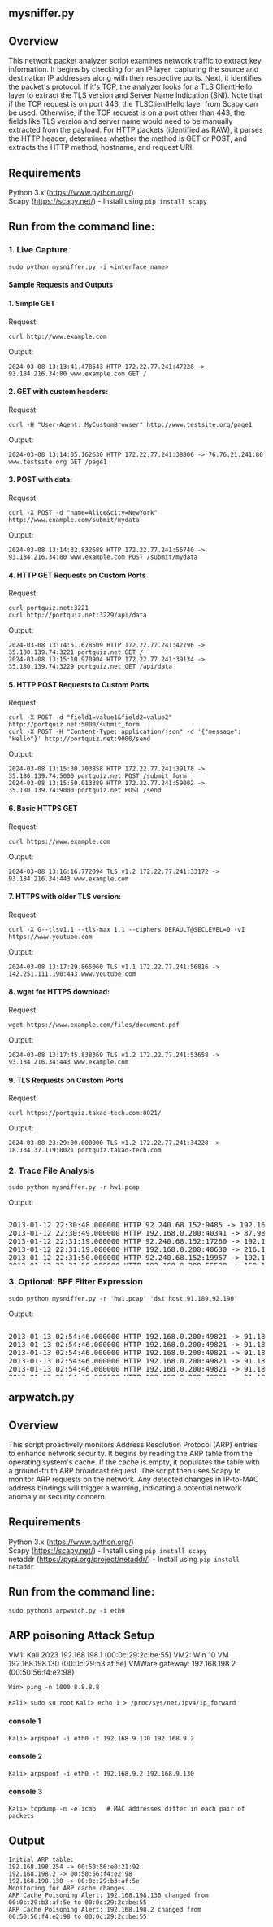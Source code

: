 

## mysniffer.py

## Overview

This network packet analyzer script examines network traffic to extract key information. It begins by checking for an IP layer, capturing the source and destination IP addresses along with their respective ports. Next, it identifies the packet's protocol. If it's TCP, the analyzer looks for a TLS ClientHello layer to extract the TLS version and Server Name Indication (SNI). Note that if the TCP request is on port 443, the TLSClientHello layer from Scapy can be used.  Otherwise, if the TCP request is on a port other than 443, the fields like TLS version and server name would need to be manually extracted from the payload. For HTTP packets (identified as RAW), it parses the HTTP header, determines whether the method is GET or POST, and extracts the HTTP method, hostname, and request URI.

## Requirements

Python 3.x (https://www.python.org/) \
Scapy (https://scapy.net/) - Install using `pip install scapy`

## Run from the command line:

### 1. Live Capture

`sudo python mysniffer.py -i <interface_name>`

#### Sample Requests and Outputs

#### 1. Simple GET

Request: 

`curl http://www.example.com`

Output: 

`2024-03-08 13:13:41.478643 HTTP 172.22.77.241:47228 -> 93.184.216.34:80 www.example.com GET /`

#### 2. GET with custom headers:

Request: 

`curl -H "User-Agent: MyCustomBrowser" http://www.testsite.org/page1`

Output: 

`2024-03-08 13:14:05.162630 HTTP 172.22.77.241:38806 -> 76.76.21.241:80 www.testsite.org GET /page1`

#### 3. POST with data:

Request: 

`curl -X POST -d "name=Alice&city=NewYork" http://www.example.com/submit/mydata`

Output: 

`2024-03-08 13:14:32.832689 HTTP 172.22.77.241:56740 -> 93.184.216.34:80 www.example.com POST /submit/mydata`

#### 4. HTTP GET Requests on Custom Ports

Request: 

`curl portquiz.net:3221` \
`curl http://portquiz.net:3229/api/data` 

Output:

`2024-03-08 13:14:51.678509 HTTP 172.22.77.241:42796 -> 35.180.139.74:3221 portquiz.net GET /` \
`2024-03-08 13:15:10.970904 HTTP 172.22.77.241:39134 -> 35.180.139.74:3229 portquiz.net GET /api/data`

#### 5. HTTP POST Requests to Custom Ports

Request: 

`curl -X POST -d "field1=value1&field2=value2" http://portquiz.net:5000/submit_form` \
`curl -X POST -H "Content-Type: application/json" -d '{"message": "Hello"}' http://portquiz.net:9000/send`

Output:

`2024-03-08 13:15:30.703858 HTTP 172.22.77.241:39178 -> 35.180.139.74:5000 portquiz.net POST /submit_form` \
`2024-03-08 13:15:50.013389 HTTP 172.22.77.241:59002 -> 35.180.139.74:9000 portquiz.net POST /send`

#### 6. Basic HTTPS GET

Request: 

`curl https://www.example.com`

Output:

`2024-03-08 13:16:16.772094 TLS v1.2 172.22.77.241:33172 -> 93.184.216.34:443 www.example.com`


#### 7. HTTPS with older TLS version:

Request:

`curl -X G--tlsv1.1 --tls-max 1.1 --ciphers DEFAULT@SECLEVEL=0 -vI https://www.youtube.com` 

Output:

`2024-03-08 13:17:29.865060 TLS v1.1 172.22.77.241:56816 -> 142.251.111.190:443 www.youtube.com`

#### 8. wget for HTTPS download:

Request:

`wget https://www.example.com/files/document.pdf`

Output:

`2024-03-08 13:17:45.838369 TLS v1.2 172.22.77.241:53658 -> 93.184.216.34:443 www.example.com`

#### 9. TLS Requests on Custom Ports

Request: 

`curl https://portquiz.takao-tech.com:8021/`


Output:

`2024-03-08 23:29:00.000000 TLS v1.2 172.22.77.241:34228 -> 18.134.37.119:8021 portquiz.takao-tech.com`

### 2. Trace File Analysis

`sudo python mysniffer.py -r hw1.pcap`

Output:


<div style="height: 100px; overflow-y: scroll;">
<pre>
2013-01-12 22:30:48.000000 HTTP 92.240.68.152:9485 -> 192.168.0.200:80 pic.leech.it GET http://pic.leech.it/i/f166c/479246b0asttas.jpg
2013-01-12 22:30:49.000000 HTTP 192.168.0.200:40341 -> 87.98.246.8:80 pic.leech.it:80 GET /i/f166c/479246b0asttas.jpg
2013-01-12 22:31:19.000000 HTTP 92.240.68.152:17260 -> 192.168.0.200:80 ecx.images-amazon.com GET http://ecx.images-amazon.com/images/I/41oZ1XsiOAL._SL500_AA300_.jpg
2013-01-12 22:31:19.000000 HTTP 192.168.0.200:40630 -> 216.137.63.121:80 ecx.images-amazon.com:80 GET /images/I/41oZ1XsiOAL.
2013-01-12 22:31:50.000000 HTTP 92.240.68.152:19957 -> 192.168.0.200:80 images4.byinter.net GET http://images4.byinter.net/DSC442566.gif
2013-01-12 22:31:50.000000 HTTP 192.168.0.200:55528 -> 159.148.96.184:80 images4.byinter.net:80 GET /DSC442566.gif
2013-01-12 22:32:21.000000 HTTP 92.240.68.152:22272 -> 192.168.0.200:80 www.nature.com GET http://www.nature.com/news/2009/090527/images/459492a-i1.0.jpg
2013-01-13 02:54:46.000000 HTTP 192.168.0.200:49821 -> 91.189.92.190:80 security.ubuntu.com GET /ubuntu/dists/oneiric-security/InRelease
2013-01-13 02:54:46.000000 HTTP 192.168.0.200:59019 -> 91.189.88.33:80 extras.ubuntu.com GET /ubuntu/dists/oneiric/InRelease
2013-01-13 02:54:46.000000 HTTP 192.168.0.200:49821 -> 91.189.92.190:80 security.ubuntu.com GET /ubuntu/dists/oneiric-security/Release.gpg
2013-01-13 02:54:46.000000 HTTP 192.168.0.200:59019 -> 91.189.88.33:80 extras.ubuntu.com GET /ubuntu/dists/oneiric/Release.gpg
2013-01-13 02:54:46.000000 HTTP 192.168.0.200:49821 -> 91.189.92.190:80 security.ubuntu.com GET /ubuntu/dists/oneiric-security/Release
2013-01-13 02:54:46.000000 HTTP 192.168.0.200:59019 -> 91.189.88.33:80 extras.ubuntu.com GET /ubuntu/dists/oneiric/Release
2013-01-13 02:54:46.000000 HTTP 192.168.0.200:47110 -> 91.189.91.15:80 us.archive.ubuntu.com GET /ubuntu/dists/oneiric/InRelease
2013-01-13 02:54:46.000000 HTTP 192.168.0.200:49821 -> 91.189.92.190:80 security.ubuntu.com GET /ubuntu/dists/oneiric-security/main/source/Sources.bz2
2013-01-13 02:54:46.000000 HTTP 192.168.0.200:59019 -> 91.189.88.33:80 extras.ubuntu.com GET /ubuntu/dists/oneiric/main/source/Sources.bz2
2013-01-13 02:54:46.000000 HTTP 192.168.0.200:49821 -> 91.189.92.190:80 security.ubuntu.com GET /ubuntu/dists/oneiric-security/restricted/source/Sources.bz2
2013-01-13 02:54:46.000000 HTTP 192.168.0.200:59019 -> 91.189.88.33:80 extras.ubuntu.com GET /ubuntu/dists/oneiric/main/binary-i386/Packages.bz2
2013-01-13 02:54:46.000000 HTTP 192.168.0.200:47110 -> 91.189.91.15:80 us.archive.ubuntu.com GET /ubuntu/dists/oneiric/Release.gpg
2013-01-13 02:54:46.000000 HTTP 192.168.0.200:59019 -> 91.189.88.33:80 extras.ubuntu.com GET /ubuntu/dists/oneiric/main/i18n/Translation-en_US.bz2
2013-01-13 02:54:46.000000 HTTP 192.168.0.200:49821 -> 91.189.92.190:80 security.ubuntu.com GET /ubuntu/dists/oneiric-security/universe/i18n/Index
2013-01-13 02:54:46.000000 HTTP 192.168.0.200:59019 -> 91.189.88.33:80 extras.ubuntu.com GET /ubuntu/dists/oneiric/main/i18n/Translation-en.bz2
2013-01-13 02:54:46.000000 HTTP 192.168.0.200:49821 -> 91.189.92.190:80 security.ubuntu.com GET /ubuntu/dists/oneiric-security/restricted/i18n/Translation-en.bz2
2013-01-13 02:54:46.000000 HTTP 192.168.0.200:59019 -> 91.189.88.33:80 extras.ubuntu.com GET /ubuntu/dists/oneiric/main/i18n/Translation-en_US.xz
2013-01-13 02:54:46.000000 HTTP 192.168.0.200:59019 -> 91.189.88.33:80 extras.ubuntu.com GET /ubuntu/dists/oneiric/main/i18n/Translation-en.xz
2013-01-13 02:54:46.000000 HTTP 192.168.0.200:47110 -> 91.189.91.15:80 us.archive.ubuntu.com GET /ubuntu/dists/oneiric-backports/Release.gpg
2013-01-13 02:54:46.000000 HTTP 192.168.0.200:59019 -> 91.189.88.33:80 extras.ubuntu.com GET /ubuntu/dists/oneiric/main/i18n/Translation-en_US.lzma
2013-01-13 02:54:46.000000 HTTP 192.168.0.200:59019 -> 91.189.88.33:80 extras.ubuntu.com GET /ubuntu/dists/oneiric/main/i18n/Translation-en.lzma
2013-01-13 02:54:46.000000 HTTP 192.168.0.200:59019 -> 91.189.88.33:80 extras.ubuntu.com GET /ubuntu/dists/oneiric/main/i18n/Translation-en_US.gz
2013-01-13 02:54:46.000000 HTTP 192.168.0.200:47110 -> 91.189.91.15:80 us.archive.ubuntu.com GET /ubuntu/dists/oneiric-updates/Release
2013-01-13 02:54:46.000000 HTTP 192.168.0.200:59019 -> 91.189.88.33:80 extras.ubuntu.com GET /ubuntu/dists/oneiric/main/i18n/Translation-en.gz
2013-01-13 02:54:46.000000 HTTP 192.168.0.200:59019 -> 91.189.88.33:80 extras.ubuntu.com GET /ubuntu/dists/oneiric/main/i18n/Translation-en_US
2013-01-13 02:54:46.000000 HTTP 192.168.0.200:59019 -> 91.189.88.33:80 extras.ubuntu.com GET /ubuntu/dists/oneiric/main/i18n/Translation-en
2013-01-13 02:54:46.000000 HTTP 192.168.0.200:47110 -> 91.189.91.15:80 us.archive.ubuntu.com GET /ubuntu/dists/oneiric/main/source/Sources.bz2
2013-01-13 02:54:46.000000 HTTP 192.168.0.200:47110 -> 91.189.91.15:80 us.archive.ubuntu.com GET /ubuntu/dists/oneiric/restricted/i18n/Index
2013-01-13 02:54:46.000000 HTTP 192.168.0.200:47110 -> 91.189.91.15:80 us.archive.ubuntu.com GET /ubuntu/dists/oneiric-updates/universe/binary-i386/Packages.bz2
2013-01-13 02:54:46.000000 HTTP 192.168.0.200:47110 -> 91.189.91.15:80 us.archive.ubuntu.com GET /ubuntu/dists/oneiric-backports/restricted/source/Sources.bz2
2013-01-13 02:54:46.000000 HTTP 192.168.0.200:47110 -> 91.189.91.15:80 us.archive.ubuntu.com GET /ubuntu/dists/oneiric-backports/multiverse/i18n/Index
2013-01-13 02:54:47.000000 HTTP 192.168.0.200:47110 -> 91.189.91.15:80 us.archive.ubuntu.com GET /ubuntu/dists/oneiric-updates/main/i18n/Translation-en.bz2
2013-01-13 05:36:10.000000 HTTP 192.168.0.200:49291 -> 46.51.197.89:80 duckduckgo.com GET /favicon.ico
2013-01-13 05:36:10.000000 HTTP 192.168.0.200:42497 -> 91.189.90.40:80 start.ubuntu.com GET /11.10/Google/?sourceid=hp
2013-01-13 05:36:15.000000 HTTP 192.168.0.200:42990 -> 62.252.170.91:80 www.nature.com GET /news/2009/090527/images/459492a-i1.0.jpg
2013-01-13 05:44:43.000000 HTTP 192.168.0.200:52724 -> 91.189.89.88:80 start.ubuntu.com GET /11.10/Google/?sourceid=hp
2013-01-13 05:44:46.000000 HTTP 192.168.0.200:43029 -> 216.137.63.137:80 ecx.images-amazon.com GET /images/I/41oZ1XsiOAL
2013-01-13 05:44:46.000000 HTTP 192.168.0.200:43029 -> 216.137.63.137:80 ecx.images-amazon.com GET /favicon.ico
2013-01-13 05:45:22.000000 HTTP 192.168.0.200:42503 -> 91.189.90.40:80 start.ubuntu.com GET /11.10/Google/?sourceid=hp
2013-01-13 05:45:26.000000 HTTP 192.168.0.200:58724 -> 159.148.96.184:80 images4.byinter.net GET /DSC442566.gif
2013-01-13 05:45:26.000000 HTTP 192.168.0.200:58724 -> 159.148.96.184:80 images4.byinter.net GET /favicon.ico
2013-01-13 05:45:26.000000 HTTP 192.168.0.200:58724 -> 159.148.96.184:80 images4.byinter.net GET /favicon.ico
2013-01-13 05:45:50.000000 HTTP 192.168.0.200:58460 -> 91.189.90.41:80 start.ubuntu.com GET /11.10/Google/?sourceid=hp
2013-01-14 02:52:52.000000 HTTP 192.168.0.200:59034 -> 91.189.88.33:80 extras.ubuntu.com GET /ubuntu/dists/oneiric/InRelease
2013-01-14 02:52:52.000000 HTTP 192.168.0.200:49836 -> 91.189.92.190:80 security.ubuntu.com GET /ubuntu/dists/oneiric-security/InRelease
2013-01-14 02:52:52.000000 HTTP 192.168.0.200:59034 -> 91.189.88.33:80 extras.ubuntu.com GET /ubuntu/dists/oneiric/Release.gpg
2013-01-14 02:52:52.000000 HTTP 192.168.0.200:49836 -> 91.189.92.190:80 security.ubuntu.com GET /ubuntu/dists/oneiric-security/Release.gpg
2013-01-14 02:52:52.000000 HTTP 192.168.0.200:59034 -> 91.189.88.33:80 extras.ubuntu.com GET /ubuntu/dists/oneiric/Release
2013-01-14 02:52:52.000000 HTTP 192.168.0.200:49836 -> 91.189.92.190:80 security.ubuntu.com GET /ubuntu/dists/oneiric-security/Release
2013-01-14 02:52:52.000000 HTTP 192.168.0.200:54634 -> 91.189.91.14:80 us.archive.ubuntu.com GET /ubuntu/dists/oneiric/InRelease
2013-01-14 02:52:52.000000 HTTP 192.168.0.200:59034 -> 91.189.88.33:80 extras.ubuntu.com GET /ubuntu/dists/oneiric/main/source/Sources.bz2
2013-01-14 02:52:52.000000 HTTP 192.168.0.200:59034 -> 91.189.88.33:80 extras.ubuntu.com GET /ubuntu/dists/oneiric/main/binary-i386/Packages.bz2
2013-01-14 02:52:52.000000 HTTP 192.168.0.200:49836 -> 91.189.92.190:80 security.ubuntu.com GET /ubuntu/dists/oneiric-security/main/source/Sources.bz2
2013-01-14 02:52:52.000000 HTTP 192.168.0.200:59034 -> 91.189.88.33:80 extras.ubuntu.com GET /ubuntu/dists/oneiric/main/i18n/Translation-en_US.bz2
2013-01-14 02:52:52.000000 HTTP 192.168.0.200:54634 -> 91.189.91.14:80 us.archive.ubuntu.com GET /ubuntu/dists/oneiric/Release.gpg
2013-01-14 02:52:52.000000 HTTP 192.168.0.200:59034 -> 91.189.88.33:80 extras.ubuntu.com GET /ubuntu/dists/oneiric/main/i18n/Translation-en.bz2
2013-01-14 02:52:52.000000 HTTP 192.168.0.200:59034 -> 91.189.88.33:80 extras.ubuntu.com GET /ubuntu/dists/oneiric/main/i18n/Translation-en_US.xz
2013-01-14 02:52:52.000000 HTTP 192.168.0.200:49836 -> 91.189.92.190:80 security.ubuntu.com GET /ubuntu/dists/oneiric-security/restricted/source/Sources.bz2
2013-01-14 02:52:52.000000 HTTP 192.168.0.200:59034 -> 91.189.88.33:80 extras.ubuntu.com GET /ubuntu/dists/oneiric/main/i18n/Translation-en.xz
2013-01-14 02:52:52.000000 HTTP 192.168.0.200:54634 -> 91.189.91.14:80 us.archive.ubuntu.com GET /ubuntu/dists/oneiric-backports/Release.gpg
2013-01-14 02:52:52.000000 HTTP 192.168.0.200:59034 -> 91.189.88.33:80 extras.ubuntu.com GET /ubuntu/dists/oneiric/main/i18n/Translation-en_US.lzma
2013-01-14 02:52:52.000000 HTTP 192.168.0.200:49836 -> 91.189.92.190:80 security.ubuntu.com GET /ubuntu/dists/oneiric-security/universe/i18n/Index
2013-01-14 02:52:52.000000 HTTP 192.168.0.200:59034 -> 91.189.88.33:80 extras.ubuntu.com GET /ubuntu/dists/oneiric/main/i18n/Translation-en.lzma
2013-01-14 02:52:52.000000 HTTP 192.168.0.200:59034 -> 91.189.88.33:80 extras.ubuntu.com GET /ubuntu/dists/oneiric/main/i18n/Translation-en_US.gz
2013-01-14 02:52:52.000000 HTTP 192.168.0.200:54634 -> 91.189.91.14:80 us.archive.ubuntu.com GET /ubuntu/dists/oneiric/Release
2013-01-14 02:52:52.000000 HTTP 192.168.0.200:59034 -> 91.189.88.33:80 extras.ubuntu.com GET /ubuntu/dists/oneiric/main/i18n/Translation-en.gz
2013-01-14 02:52:52.000000 HTTP 192.168.0.200:59034 -> 91.189.88.33:80 extras.ubuntu.com GET /ubuntu/dists/oneiric/main/i18n/Translation-en_US
2013-01-14 02:52:52.000000 HTTP 192.168.0.200:49836 -> 91.189.92.190:80 security.ubuntu.com GET /ubuntu/dists/oneiric-security/main/i18n/Translation-en.bz2
2013-01-14 02:52:52.000000 HTTP 192.168.0.200:59034 -> 91.189.88.33:80 extras.ubuntu.com GET /ubuntu/dists/oneiric/main/i18n/Translation-en
2013-01-14 02:52:52.000000 HTTP 192.168.0.200:54634 -> 91.189.91.14:80 us.archive.ubuntu.com GET /ubuntu/dists/oneiric-updates/Release
2013-01-14 02:52:52.000000 HTTP 192.168.0.200:49836 -> 91.189.92.190:80 security.ubuntu.com GET /ubuntu/dists/oneiric-security/universe/i18n/Translation-en.bz2
2013-01-14 02:52:52.000000 HTTP 192.168.0.200:54634 -> 91.189.91.14:80 us.archive.ubuntu.com GET /ubuntu/dists/oneiric-backports/Release
2013-01-14 02:52:53.000000 HTTP 192.168.0.200:54634 -> 91.189.91.14:80 us.archive.ubuntu.com GET /ubuntu/dists/oneiric/main/source/Sources.bz2
2013-01-14 02:52:53.000000 HTTP 192.168.0.200:54634 -> 91.189.91.14:80 us.archive.ubuntu.com GET /ubuntu/dists/oneiric/universe/i18n/Index
2013-01-14 02:52:53.000000 HTTP 192.168.0.200:54634 -> 91.189.91.14:80 us.archive.ubuntu.com GET /ubuntu/dists/oneiric-updates/universe/binary-i386/Packages.bz2
2013-01-14 02:52:53.000000 HTTP 192.168.0.200:54634 -> 91.189.91.14:80 us.archive.ubuntu.com GET /ubuntu/dists/oneiric-updates/restricted/i18n/Index
2013-01-14 02:52:54.000000 HTTP 192.168.0.200:54634 -> 91.189.91.14:80 us.archive.ubuntu.com GET /ubuntu/dists/oneiric-updates/universe/i18n/Index
2013-01-14 02:52:54.000000 HTTP 192.168.0.200:54634 -> 91.189.91.14:80 us.archive.ubuntu.com GET /ubuntu/dists/oneiric-backports/main/source/Sources.bz2
2013-01-14 02:52:54.000000 HTTP 192.168.0.200:54634 -> 91.189.91.14:80 us.archive.ubuntu.com GET /ubuntu/dists/oneiric-backports/universe/source/Sources.bz2
2013-01-14 02:52:54.000000 HTTP 192.168.0.200:54634 -> 91.189.91.14:80 us.archive.ubuntu.com GET /ubuntu/dists/oneiric-backports/main/binary-i386/Packages.bz2
2013-01-14 02:52:54.000000 HTTP 192.168.0.200:54634 -> 91.189.91.14:80 us.archive.ubuntu.com GET /ubuntu/dists/oneiric/restricted/i18n/Translation-en.bz2
2013-01-14 12:47:49.000000 HTTP 1.234.31.20:38720 -> 192.168.0.200:80 86.0.33.20 GET /w00tw00t.at.blackhats.romanian.anti-sec:)
2013-01-14 12:47:54.000000 HTTP 1.234.31.20:42230 -> 192.168.0.200:80 86.0.33.20 GET /phpMyAdmin/scripts/setup.php
2013-01-14 12:48:00.000000 HTTP 1.234.31.20:45552 -> 192.168.0.200:80 86.0.33.20 GET /phpmyadmin/scripts/setup.php
2013-01-14 12:48:06.000000 HTTP 1.234.31.20:48734 -> 192.168.0.200:80 86.0.33.20 GET /pma/scripts/setup.php
2013-01-14 12:48:12.000000 HTTP 1.234.31.20:52079 -> 192.168.0.200:80 86.0.33.20 GET /myadmin/scripts/setup.php
2013-01-14 12:48:18.000000 HTTP 1.234.31.20:55672 -> 192.168.0.200:80 86.0.33.20 GET /MyAdmin/scripts/setup.php

</pre>
</div>

### 3. Optional: BPF Filter Expression

`sudo python mysniffer.py -r 'hw1.pcap' 'dst host 91.189.92.190' `

Output:

<div style="height: 100px; overflow-y: scroll;">
<pre>
2013-01-13 02:54:46.000000 HTTP 192.168.0.200:49821 -> 91.189.92.190:80 security.ubuntu.com GET /ubuntu/dists/oneiric-security/InRelease
2013-01-13 02:54:46.000000 HTTP 192.168.0.200:49821 -> 91.189.92.190:80 security.ubuntu.com GET /ubuntu/dists/oneiric-security/Release.gpg
2013-01-13 02:54:46.000000 HTTP 192.168.0.200:49821 -> 91.189.92.190:80 security.ubuntu.com GET /ubuntu/dists/oneiric-security/Release
2013-01-13 02:54:46.000000 HTTP 192.168.0.200:49821 -> 91.189.92.190:80 security.ubuntu.com GET /ubuntu/dists/oneiric-security/main/source/Sources.bz2
2013-01-13 02:54:46.000000 HTTP 192.168.0.200:49821 -> 91.189.92.190:80 security.ubuntu.com GET /ubuntu/dists/oneiric-security/restricted/source/Sources.bz2
2013-01-13 02:54:46.000000 HTTP 192.168.0.200:49821 -> 91.189.92.190:80 security.ubuntu.com GET /ubuntu/dists/oneiric-security/universe/i18n/Index
2013-01-13 02:54:46.000000 HTTP 192.168.0.200:49821 -> 91.189.92.190:80 security.ubuntu.com GET /ubuntu/dists/oneiric-security/restricted/i18n/Translation-en.bz2
2013-01-14 02:52:52.000000 HTTP 192.168.0.200:49836 -> 91.189.92.190:80 security.ubuntu.com GET /ubuntu/dists/oneiric-security/InRelease
2013-01-14 02:52:52.000000 HTTP 192.168.0.200:49836 -> 91.189.92.190:80 security.ubuntu.com GET /ubuntu/dists/oneiric-security/Release.gpg
2013-01-14 02:52:52.000000 HTTP 192.168.0.200:49836 -> 91.189.92.190:80 security.ubuntu.com GET /ubuntu/dists/oneiric-security/Release
2013-01-14 02:52:52.000000 HTTP 192.168.0.200:49836 -> 91.189.92.190:80 security.ubuntu.com GET /ubuntu/dists/oneiric-security/main/source/Sources.bz2
2013-01-14 02:52:52.000000 HTTP 192.168.0.200:49836 -> 91.189.92.190:80 security.ubuntu.com GET /ubuntu/dists/oneiric-security/restricted/source/Sources.bz2
2013-01-14 02:52:52.000000 HTTP 192.168.0.200:49836 -> 91.189.92.190:80 security.ubuntu.com GET /ubuntu/dists/oneiric-security/universe/i18n/Index
2013-01-14 02:52:52.000000 HTTP 192.168.0.200:49836 -> 91.189.92.190:80 security.ubuntu.com GET /ubuntu/dists/oneiric-security/main/i18n/Translation-en.bz2
2013-01-14 02:52:52.000000 HTTP 192.168.0.200:49836 -> 91.189.92.190:80 security.ubuntu.com GET /ubuntu/dists/oneiric-security/universe/i18n/Translation-en.bz2
</div>
</pre>

## arpwatch.py

## Overview

This script proactively monitors Address Resolution Protocol (ARP) entries to enhance network security. It begins by reading the ARP table from the operating system's cache. If the cache is empty, it populates the table with a ground-truth ARP broadcast request. The script then uses Scapy to monitor ARP requests on the network. Any detected changes in IP-to-MAC address bindings will trigger a warning, indicating a potential network anomaly or security concern.


## Requirements

Python 3.x (https://www.python.org/) \
Scapy (https://scapy.net/) - Install using `pip install scapy` \
netaddr (https://pypi.org/project/netaddr/) - Install using `pip install netaddr`


## Run from the command line:

`sudo python3 arpwatch.py -i eth0`

## ARP poisoning Attack Setup

VM1: Kali 2023         192.168.198.1   (00:0c:29:2c:be:55)
VM2: Win 10 VM         192.168.198.130 (00:0c:29:b3:af:5e)
VMWare gateway:        192.168.198.2   (00:50:56:f4:e2:98)

`Win> ping -n 1000 8.8.8.8`

`Kali> sudo su root`
`Kali> echo 1 > /proc/sys/net/ipv4/ip_forward`
#### console 1
`Kali> arpspoof -i eth0 -t 192.168.9.130 192.168.9.2`
#### console 2
`Kali> arpspoof -i eth0 -t 192.168.9.2 192.168.9.130`
#### console 3
`Kali> tcpdump -n -e icmp   # MAC addresses differ in each pair of packets`

## Output

```
Initial ARP table:
192.168.198.254 -> 00:50:56:e0:21:92
192.168.198.2 -> 00:50:56:f4:e2:98
192.168.198.130 -> 00:0c:29:b3:af:5e
Monitoring for ARP cache changes...
ARP Cache Poisoning Alert: 192.168.198.130 changed from 00:0c:29:b3:af:5e to 00:0c:29:2c:be:55
ARP Cache Poisoning Alert: 192.168.198.2 changed from 00:50:56:f4:e2:98 to 00:0c:29:2c:be:55

```